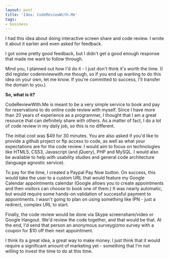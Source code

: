 ```yaml
---
layout: post
title: 'Idea: CodeReviewWith.Me'
tags:
- business
---
```

I had this idea about doing interactive screen share and code review.  I wrote it about it earlier and even asked for feedback.

I got some pretty good feedback, but I didn't get a good enough response that made me want to follow through.

Mind you, I planned out how I'd do it - I just don't think it's worth the time.  (I did register codereviewwith.me though, so if you end up wanting to do this idea on your own, let me know.  If you're committed to success, I'll transfer the domain to you.)

**So, what is it?**

CodeReviewWith.Me is meant to be a very simple service to book and pay for reservations to do online code review with myself.  Since I have more than 20 years of experience as a programmer, I thought that I am a great resource that can definitely share with others.  As a matter of fact, I do a lot of code review in my daily job, so this is no different.

The initial cost was $49 for 30 minutes.  You are also asked if you'd like to provide a github project or ftp access to code, as well as what your expectations are for the code review.  I would aim to focus on technologies like HTML5, CSS3, Javascript (and jQuery), PHP and MySQL.  I would also be available to help with usability studies and general code architecture (language agnostic service).

To pay for the time, I created a Paypal Pay Now button.  On success, this would take the user to a custom URL that would feature my Google Calendar appointments calendar (Google allows you to create appointments and then visitors can choose to book one of them.)  It was nearly automatic, but would require some hands-on validation of successful payment to appointments.  I wasn't going to plan on using something like IPN - just a redirect, complex URL to start.

Finally, the code review would be done via Skype screenshare/video or Google Hangout.  We'd review the code together, and that would be that.  At the end, I'd send that person an anonymous surveygizmo survey with a coupon for $10 off their next appointment.

I think its a great idea, a great way to make money.  I just think that it would require a significant amount of marketing yet - something that I'm not willing to invest the time to do at this time.
